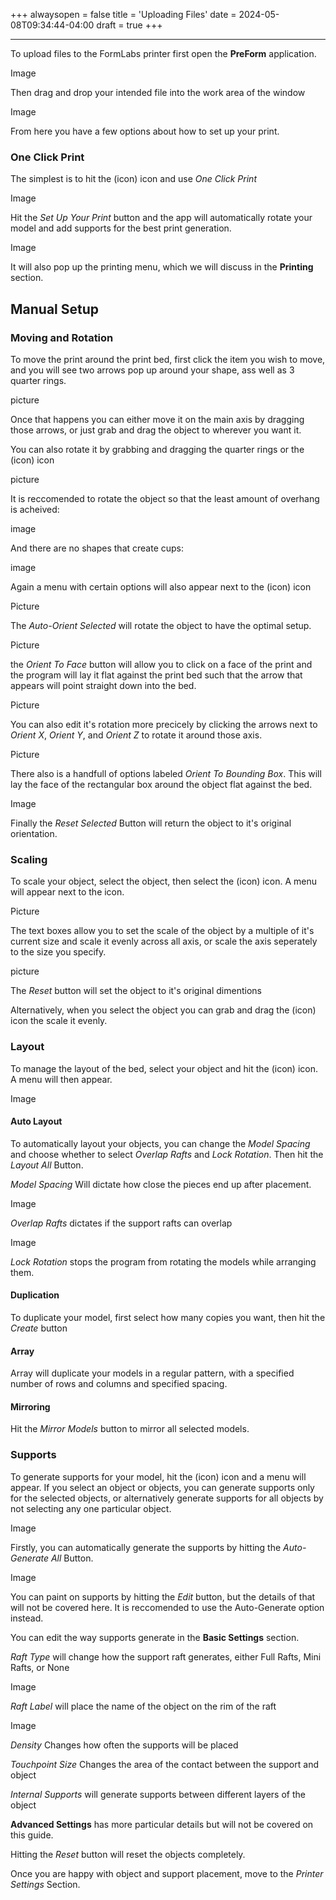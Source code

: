 +++
alwaysopen = false
title = 'Uploading Files'
date = 2024-05-08T09:34:44-04:00
draft = true
+++

---

To upload files to the FormLabs printer first open the **PreForm** application.

Image

Then drag and drop your intended file into the work area of the window

Image

From here you have a few options about how to set up your print. 

### One Click Print

The simplest is to hit the (icon) icon and use *One Click Print*

Image

Hit the *Set Up Your Print* button and the app will automatically rotate your model and add supports for the best print generation. 

Image

It will also pop up the printing menu, which we will discuss in the **Printing** section.

## Manual Setup

### Moving and Rotation

To move the print around the print bed, first click the item you wish to move, and you will see two arrows pop up around your shape, ass well as 3 quarter rings.

picture

Once that happens you can either move it on the main axis by dragging those arrows, or just grab and drag the object to wherever you want it.

You can also rotate it by grabbing and dragging the quarter rings or the (icon) icon

picture

It is reccomended to rotate the object so that the least amount of overhang is acheived:

image

And there are no shapes that create cups:

image

Again a menu with certain options will also appear next to the (icon) icon

Picture

The *Auto-Orient Selected* will rotate the object to have the optimal setup.

Picture

the *Orient To Face* button will allow you to click on a face of the print and the program will lay it flat against the print bed such that the arrow that appears will point straight down into the bed.

Picture

You can also edit it's rotation more precicely by clicking the arrows next to *Orient X*, *Orient Y*, and *Orient Z* to rotate it around those axis.

Picture

There also is a handfull of options labeled *Orient To Bounding Box*. This will lay the face of the rectangular box around the object flat against the bed.

Image

Finally the *Reset Selected* Button will return the object to it's original orientation.

### Scaling

To scale your object, select the object, then select the (icon) icon. A menu will appear next to the icon.

Picture

The text boxes allow you to set the scale of the object by a multiple of it's current size and scale it evenly across all axis, or scale the axis seperately to the size you specify.

picture

The *Reset* button will set the object to it's original dimentions

Alternatively, when you select the object you can grab and drag the (icon) icon the scale it evenly.

### Layout

To manage the layout of the bed, select your object and hit the (icon) icon. A menu will then appear.

Image

#### Auto Layout

To automatically layout your objects, you can change the *Model Spacing* and choose whether to select *Overlap Rafts* and *Lock Rotation*. Then hit the *Layout All* Button.

*Model Spacing* Will dictate how close the pieces end up after placement.

Image

*Overlap Rafts* dictates if the support rafts can overlap

Image

*Lock Rotation* stops the program from rotating the models while arranging them.

#### Duplication

To duplicate your model, first select how many copies you want, then hit the *Create* button

#### Array
 
Array will duplicate your models in a regular pattern, with a specified number of rows and columns and specified spacing.

#### Mirroring

Hit the *Mirror Models* button to mirror all selected models.

### Supports

To generate supports for your model, hit the (icon) icon and a menu will appear. If you select an object or objects, you can generate supports only for the selected objects, or alternatively generate supports for all objects by not selecting any one particular object. 

Image

Firstly, you can automatically generate the supports by hitting the *Auto-Generate All* Button.

Image

You can paint on supports by hitting the *Edit* button, but the details of that will not be covered here. It is reccomended to use the Auto-Generate option instead.

You can edit the way supports generate in the **Basic Settings** section.

*Raft Type* will change how the support raft generates, either Full Rafts, Mini Rafts, or None

Image

*Raft Label* will place the name of the object on the rim of the raft

Image

*Density* Changes how often the supports will be placed

*Touchpoint Size* Changes the area of the contact between the support and object

*Internal Supports* will generate supports between different layers of the object

**Advanced Settings** has more particular details but will not be covered on this guide.

Hitting the *Reset* button will reset the objects completely.

Once you are happy with object and support placement, move to the *Printer Settings* Section.










